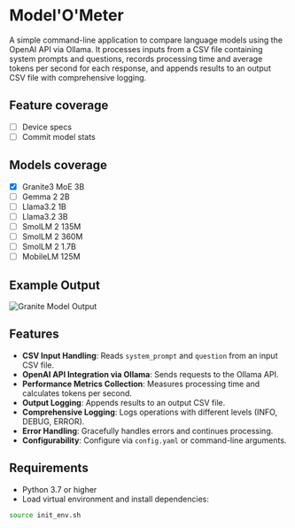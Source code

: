 # Model'O'Meter

A simple command-line application to compare language models using the OpenAI API via Ollama. It processes inputs from a CSV file containing system prompts and questions, records processing time and average tokens per second for each response, and appends results to an output CSV file with comprehensive logging.

## Feature coverage
- [ ] Device specs
- [ ] Commit model stats 

## Models coverage
- [x] Granite3 MoE 3B
- [ ] Gemma 2 2B
- [ ] Llama3.2 1B
- [ ] Llama3.2 3B
- [ ] SmolLM 2 135M
- [ ] SmolLM 2 360M
- [ ] SmolLM 2 1.7B
- [ ] MobileLM 125M

## Example Output
![Granite Model Output](granite3-moe-3b.output.png)

## Features

- **CSV Input Handling**: Reads `system_prompt` and `question` from an input CSV file.
- **OpenAI API Integration via Ollama**: Sends requests to the Ollama API.
- **Performance Metrics Collection**: Measures processing time and calculates tokens per second.
- **Output Logging**: Appends results to an output CSV file.
- **Comprehensive Logging**: Logs operations with different levels (INFO, DEBUG, ERROR).
- **Error Handling**: Gracefully handles errors and continues processing.
- **Configurability**: Configure via `config.yaml` or command-line arguments.

## Requirements

- Python 3.7 or higher
- Load
virtual environment and install dependencies:

```bash
source init_env.sh
```
